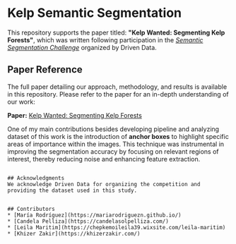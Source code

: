 # Kelp Semantic Segmentation

This repository supports the paper titled: **"Kelp Wanted: Segmenting Kelp Forests"**, which was written following participation in the [*Semantic Segmentation Challenge*](https://www.drivendata.org/competitions/255/kelp-forest-segmentation/page/791/) organized by Driven Data.

## Paper Reference
The full paper detailing our approach, methodology, and results is available in this repository. Please refer to the paper for an in-depth understanding of our work:

**Paper:** [Kelp Wanted: Segmenting Kelp Forests]([PracticalWorkshop_FinalPaper.pdf](https://github.com/user-attachments/files/18674392/PracticalWorkshop_FinalPaper.pdf)
)  

One of my main contributions besides developing pipeline and analyzing dataset of this work is the introduction of **anchor boxes** to highlight specific areas of importance within the images. This technique was instrumental in improving the segmentation accuracy by focusing on relevant regions of interest, thereby reducing noise and enhancing feature extraction.

```

## Acknowledgments
We acknowledge Driven Data for organizing the competition and providing the dataset used in this study.


## Contributors
* [María Rodríguez](https://mariarodriguezn.github.io/)
* [Candela Pelliza](https://candelasolpelliza.com/)
* [Leila Maritim](https://chepkemoileila39.wixsite.com/leila-maritim)
* [Khizer Zakir](https://khizerzakir.com/)
